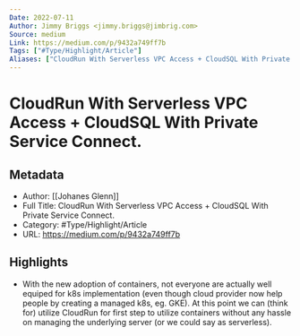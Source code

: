 ```yaml
---
Date: 2022-07-11
Author: Jimmy Briggs <jimmy.briggs@jimbrig.com>
Source: medium
Link: https://medium.com/p/9432a749ff7b
Tags: ["#Type/Highlight/Article"]
Aliases: ["CloudRun With Serverless VPC Access + CloudSQL With Private Service Connect.", "CloudRun With Serverless VPC Access + CloudSQL With Private Service Connect."]
---
```

# CloudRun With Serverless VPC Access + CloudSQL With Private Service Connect.

## Metadata
- Author: [[Johanes Glenn]]
- Full Title: CloudRun With Serverless VPC Access + CloudSQL With Private Service Connect.
- Category: #Type/Highlight/Article
- URL: https://medium.com/p/9432a749ff7b

## Highlights
- With the new adoption of containers, not everyone are actually well equiped for k8s implementation (even though cloud provider now help people by creating a managed k8s, eg. GKE). At this point we can (think for) utilize CloudRun for first step to utilize containers without any hassle on managing the underlying server (or we could say as serverless).
